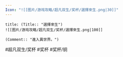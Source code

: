 ```yaml
---
Icon: "![[图片/游戏攻略/超凡双生/奖杯/選擇來生.png|30]]"
---
```

```ad-common-bronze-trophy
title: (Title:: "選擇來生")
![[图片/游戏攻略/超凡双生/奖杯/選擇來生.png|100]]

(Comment:: "進入異世界。")
```

#超凡双生/奖杯 #奖杯 #奖杯/铜
